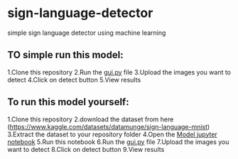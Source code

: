 # sign-language-detector
simple sign language detector using machine learning
## TO simple run this model:
1.Clone this repository 
2.Run the [gui.py](https://github.com/gayugayathri06/sign-language-detector/blob/main/gui.py) file 
3.Upload the images you want to detect
4.Click on detect button 
5.View results
## To run this model yourself:
1.Clone this repository
2.download the dataset from here (https://www.kaggle.com/datasets/datamunge/sign-language-mnist)
3.Extract the dataset to your repository folder 
4.Open the [Model jupyter notebook](https://github.com/gayugayathri06/sign-language-detector/blob/main/model1.ipynb)
5.Run this notebook
6.Run the [gui.py](https://github.com/gayugayathri06/sign-language-detector/blob/main/gui.py) file 
7.Upload the images you want to detect 
8.Click on detect button 
9.View results
